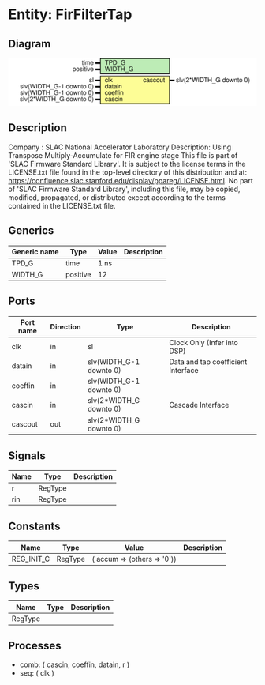 # Entity: FirFilterTap

## Diagram

![Diagram](FirFilterTap.svg "Diagram")
## Description

Company    : SLAC National Accelerator Laboratory
Description: Using Transpose Multiply-Accumulate for FIR engine stage
This file is part of 'SLAC Firmware Standard Library'.
It is subject to the license terms in the LICENSE.txt file found in the
top-level directory of this distribution and at:
   https://confluence.slac.stanford.edu/display/ppareg/LICENSE.html.
No part of 'SLAC Firmware Standard Library', including this file,
may be copied, modified, propagated, or distributed except according to
the terms contained in the LICENSE.txt file.
## Generics

| Generic name | Type     | Value | Description |
| ------------ | -------- | ----- | ----------- |
| TPD_G        | time     | 1 ns  |             |
| WIDTH_G      | positive | 12    |             |
## Ports

| Port name | Direction | Type                    | Description                        |
| --------- | --------- | ----------------------- | ---------------------------------- |
| clk       | in        | sl                      | Clock Only (Infer into DSP)        |
| datain    | in        | slv(WIDTH_G-1 downto 0) | Data and tap coefficient Interface |
| coeffin   | in        | slv(WIDTH_G-1 downto 0) |                                    |
| cascin    | in        | slv(2*WIDTH_G downto 0) | Cascade Interface                  |
| cascout   | out       | slv(2*WIDTH_G downto 0) |                                    |
## Signals

| Name | Type    | Description |
| ---- | ------- | ----------- |
| r    | RegType |             |
| rin  | RegType |             |
## Constants

| Name       | Type    | Value                              | Description |
| ---------- | ------- | ---------------------------------- | ----------- |
| REG_INIT_C | RegType |  (       accum => (others => '0')) |             |
## Types

| Name    | Type | Description |
| ------- | ---- | ----------- |
| RegType |      |             |
## Processes
- comb: ( cascin, coeffin, datain, r )
- seq: ( clk )
